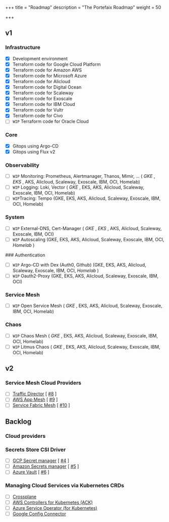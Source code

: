+++
title = "Roadmap"
description = "The Portefaix Roadmap"
weight = 50

+++

## v1

### Infrastructure

- [x] Development environment</span>
- [x] Terraform code for Google Cloud Platform</span>
- [x] Terraform code for Amazon AWS</span>
- [x] Terraform code for Microsoft Azure</span>
- [x] Terraform code for Alicloud</span>
- [x] Terraform code for Digital Ocean</span>
- [x] Terraform code for Scaleway</span>
- [x] Terraform code for Exoscale</span>
- [x] Terraform code for IBM Cloud</span>
- [x] Terraform code for Vultr</span>
- [x] Terraform code for Civo</span>
- [ ] `WIP` Terraform code for Oracle Cloud</span>

### Core

- [x] Gitops using Argo-CD</span>
- [x] Gitops using Flux v2</span>

### Observability

- [ ] `WIP` Monitoring: Prometheus, Alertmanager, Thanos, Mimir, ... (<i class="fas fa-check"> GKE </i>, <i class="fas fa-check"> EKS </i>, AKS, Alicloud, Scaleway, Exoscale, IBM, OCI, Homelab)
- [ ] `WIP` Logging: Loki, Vector (<i class="fas fa-check"> GKE </i>, EKS, AKS, Alicloud, Scaleway, Exoscale, IBM, OCI, Homelab)
- [ ] `WIP`Tracing: Tempo (GKE, EKS, AKS, Alicloud, Scaleway, Exoscale, IBM, OCI, Homelab)

### System

- [ ] `WIP` External-DNS, Cert-Manager (<i class="fas fa-check"> GKE </i>, <i class="fas fa-check"> EKS </i>, AKS, Alicloud, Scaleway, Exoscale, IBM, OCI)
- [ ] `WIP` Autoscaling (GKE, EKS, AKS, Alicloud, Scaleway, Exoscale, IBM, OCI, <i class="fas fa-check"> Homelab </i>)

### Authentication

- [ ] `WIP` Argo-CD with Dex (Auth0, Github) (GKE, EKS, AKS, Alicloud, Scaleway, Exoscale, IBM, OCI, <i class="fas fa-check"> Homelab </i>)
- [ ] `WIP` Oauth2-Proxy (GKE, EKS, AKS, Alicloud, Scaleway, Exoscale, IBM, OCI)

### Service Mesh

- [ ] `WIP` Open Service Mesh (<i class="fas fa-check"> GKE </i>, EKS, AKS, Alicloud, Scaleway, Exoscale, IBM, OCI, Homelab)

### Chaos

- [ ] `WIP` Chaos Mesh (<i class="fas fa-check"> GKE </i>, EKS, AKS, Alicloud, Scaleway, Exoscale, IBM, OCI, Homelab)
- [ ] `WIP` Litmus Chaos (<i class="fas fa-check"> GKE </i>, EKS, AKS, Alicloud, Scaleway, Exoscale, IBM, OCI, Homelab)

## v2

### Service Mesh Cloud Providers

- [ ] [Traffic Director](https://cloud.google.com/traffic-director/) [ [#8](https://github.com/portefaix/portefaix/issues/8) ]
- [ ] [AWS App Mesh](https://aws.amazon.com/fr/app-mesh/) [ [#9](https://github.com/portefaix/portefaix/issues/9) ]
- [ ] [Service Fabric Mesh](https://docs.microsoft.com/en-us/azure/service-fabric-mesh/) [ [#10](https://github.com/portefaix/portefaix/issues/10) ]

## Backlog

### Cloud providers


### Secrets Store CSI Driver

- [ ] [GCP Secret manager](https://github.com/GoogleCloudPlatform/secrets-store-csi-driver-provider-gcp) [ [#4](https://github.com/portefaix/portefaix/issues/4) ]
- [ ] [Amazon Secrets manager](https://github.com/aws/containers-roadmap/issues/895) [ [#5](https://github.com/portefaix/portefaix/issues/5) ]
- [ ] [Azure Vault](https://github.com/Azure/secrets-store-csi-driver-provider-azure) [ [#6](https://github.com/portefaix/portefaix/issues/6) ]

### Managing Cloud Services via Kubernetes CRDs

- [ ] [Crossplane](https://crossplane.io/)
- [ ] [AWS Controllers for Kubernetes (ACK)](https://github.com/aws/aws-controllers-k8s)
- [ ] [Azure Service Operator (for Kubernetes)](https://github.com/Azure/azure-service-operator)
- [ ] [Google Config Connector](https://cloud.google.com/config-connector/docs/overview)
